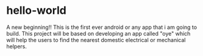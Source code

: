 # hello-world
A new beginning!!
This is the first ever android or any app that i am going to build.
This project will be based on developing an app called "oye" which will help the users to find the nearest domestic electrical or mechanical helpers.
